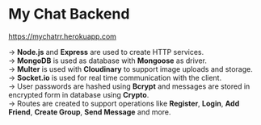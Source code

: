 # My Chat Backend
https://mychatrr.herokuapp.com

-> **Node.js** and **Express** are used to create HTTP services.   
-> **MongoDB** is used as database with **Mongoose** as driver.  
-> **Multer** is used with **Cloudinary** to support image uploads and storage.  
-> **Socket.io** is used for real time communication with the client.  
-> User passwords are hashed using **Bcrypt** and messages are stored in encrypted form in database using **Crypto**.  
-> Routes are created to support operations like **Register**, **Login**, **Add Friend**, **Create Group**, **Send Message** and more.  
